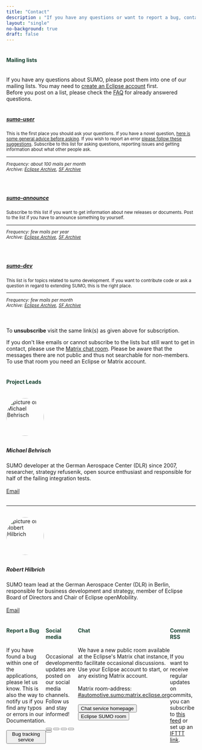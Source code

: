 ```yaml
---
title: "Contact"
description : "If you have any questions or want to report a bug, contact us now"
layout: "single"
no-background: true
draft: false
---
```


<!-- mailing lists -->
<div class="col-md-12 contact-div">
<h4 style="color:#17412f;" id="mailing-lists"><i class="fas fa-envelope-open-text"></i><br>
Mailing lists</h4>
<br>
If you have any questions about SUMO, please post them into one of our mailing lists. You may need to <a href="https://accounts.eclipse.org/user/register">create an Eclipse account</a> first.
<br>
Before you post on a list, please check the <a href="{{< docsurl >}}/FAQ.html">FAQ</a> for already answered questions. 
<br><br>

<div class="row">
<div class="col-sm-4">
<a href="https://accounts.eclipse.org/mailing-list/sumo-user"><h5>sumo-user</h5></a>
<small>This is the first place you should ask your questions. If you have a novel question, <a href="{{< docsurl >}}/FAQ.html#what_should_i_do_to_get_helpful_answers_on_the_mailing_list">here is some general advice before asking</a>. If you wish to report an error <a href="{{< docsurl >}}/FAQ.html#how_do_i_report_erroneous_behavior_of_a_sumo_application">please follow these suggestions</a>. Subscribe to this list for asking questions, reporting issues and getting information about what other people ask.
<hr>
<i>Frequency: about 100 mails per month<br>
Archive: <a href="https://dev.eclipse.org/mhonarc/lists/sumo-user/">Eclipse Archive</a>,
<!-- <a href="https://www.mail-archive.com/sumo-user@eclipse.org/">Mail Archive</a>, -->
<a href="https://sourceforge.net/p/sumo/mailman/sumo-user/">SF Archive</a></i></small>
<div class="d-block d-sm-none" style="margin-top:60px;"></div>
</div>

<div class="col-sm-4">
<a href="https://accounts.eclipse.org/mailing-list/sumo-announce"><h5>sumo-announce</h5></a>
<small>Subscribe to this list if you want to get information about new releases or documents. Post to the list if you have to announce something by yourself.
<hr>
<i>
Frequency: few mails per year
<br>
Archive: <a href="https://dev.eclipse.org/mhonarc/lists/sumo-announce/">Eclipse Archive</a>,
<!-- <a href="https://www.mail-archive.com/sumo-announce@eclipse.org/">Mail Archive</a>, -->
<a href="https://sourceforge.net/p/sumo/mailman/sumo-announce/">SF Archive</a>
</i></small>
<div class="d-block d-sm-none" style="margin-top:60px;"></div>
</div>

<div class="col-sm-4">
<a href="https://accounts.eclipse.org/mailing-list/sumo-dev"><h5>sumo-dev</h5></a>
<small>This list is for topics related to sumo development. If you want to contribute code or ask a question in regard to extending SUMO, this is the right place.
<hr>
<i>
Frequency: few mails per month
<br>
Archive: <a href="https://dev.eclipse.org/mhonarc/lists/sumo-dev/">Eclipse Archive</a>,
<!-- <a href="https://www.mail-archive.com/sumo-dev@eclipse.org/">Mail Archive</a>, -->
<a href="https://sourceforge.net/p/sumo/mailman/sumo-devel/">SF Archive</a>
</i></small>
<div class="d-block d-sm-none" style="margin-top:20px;"></div>
</div>

</div>
<br>

To **unsubscribe** visit the same link(s) as given above for subscription.

<div class="container alert alert-success alert-dismissible" style="margin-bottom:0;">
If you don't like emails or cannot subscribe to the lists but still want to get in contact, please use the <a href="https://chat.eclipse.org/#/room/#automotive.sumo:matrix.eclipse.org">Matrix chat room</a>. Please be aware that the messages there are not public and thus not searchable for non-members. To use that room you need an Eclipse or Matrix account.
</div>
</div>

<!-- project leads -->
<div class="col-md-12 contact-div">
<h4 style="color:#17412f;" id="project-leads"><i class="fas fa-user-friends"></i><br>
Project Leads</h4><br>


<div class="row">

<!-- Micha -->
<div class="col-sm-6" id="behrisch">
<img src="https://avatars.githubusercontent.com/behrisch" alt="picture of Michael Behrisch" style="width:100px; border-radius: 50%; margin-bottom:10px;">
<h5>Michael Behrisch</h5>
SUMO developer at the German Aerospace Center (DLR) since 2007, researcher, strategy refusenik, open source enthusiast and responsible for half of the failing integration tests.
<br><br>
<a href="mailto:sumo@dlr.de" class="btn btn-sm btn-outline-info">Email</a> <a href="https://linkedin.com/in/michael-behrisch-b4055450/" class="btn btn-sm btn-outline-info"><i class="fab fa-linkedin"></i></a>
<div class="d-block d-sm-none" style="margin:30px 0;"><hr></div>
</div>

<!-- Robert -->
<div class="col-sm-6" id="hilbrich">
<img src="https://avatars.githubusercontent.com/roberthilbrich" alt="picture of Robert Hilbrich" style="width:100px; border-radius: 50%; margin-bottom:10px;">
<h5>Robert Hilbrich</h5>
SUMO team lead at the German Aerospace Center (DLR) in Berlin, responsible for business development and strategy, member of Eclipse Board of Directors and Chair of Eclipse openMobility.
<br><br>
<a href="mailto:sumo@dlr.de" class="btn btn-sm btn-outline-info">Email</a> <a href="https://twitter.com/roberthilbrich" class="btn btn-sm btn-outline-info"><i class="fab fa-x-twitter"></i></a> <a href="https://linkedin.com/in/roberthilbrich" class="btn btn-sm btn-outline-info"><i class="fab fa-linkedin"></i></a>
</div>

</div>
  

</div>

</div>
<div class="row" style="display: flex;">
<!-- report a bug -->
<div class="col-md-4 contact-div small-div">
<h4 style="color:#17412f;" id="report-a-bug"><i class="fas fa-bug"></i><br>
Report a Bug</h4><br>
If you have found a bug within one of the applications, please let us know.
This is also the way to notify us if you find any typos or errors in our Documentation.
<br><br>
<a href="https://github.com/eclipse-sumo/sumo/issues"><button class="btn btn-sm btn-outline-info">Bug tracking service</button></a>
</div>

<!-- social media -->
<div class="col-md-4 contact-div small-div">
<h4 style="color:#17412f;" id="social-media"><i class="fas fa-bullhorn"></i><br>
Social media</h4><br>
Occasional development updates are posted on our social media channels. Follow us and stay informed!
<br><br>
<a href="https://www.facebook.com/simulationofurbanmobility/"><button class="btn btn-sm btn-outline-info"><i class="fa-brands fa-facebook"></i></button></a>
<a href="https://twitter.com/EclipseSumo"><button class="btn btn-sm btn-outline-info"><i class="fa-brands fa-x-twitter"></i></button></a>
<a href="https://instagram.com/eclipse.sumo"><button class="btn btn-sm btn-outline-info"><i class="fa-brands fa-instagram"></i></button></a>
<a href="https://www.threads.net/@eclipse.sumo"><button class="btn btn-sm btn-outline-info"><i class="fa-brands fa-threads"></i></button></a>
<a href="https://www.linkedin.com/groups/5156801/"><button class="btn btn-sm btn-outline-info"><i class="fa-brands fa-linkedin"></i></button></a>
</div>

<!-- chat -->
<div class="col-md contact-div">
<h4 style="color:#17412f;" id="chat"><i class="fas fa-comments"></i><br>
Chat</h4>
<br>
We have a new public room available at the Eclipse's Matrix chat instance, to facilitate occasional discussions.
<br>
Use your Eclipse account to start, or any existing Matrix account.
<br><br>
Matrix room-address: <a href="https://chat.eclipse.org/#/room/#automotive.sumo:matrix.eclipse.org">#automotive.sumo:matrix.eclipse.org</a>
<br><br>
<a href="https://matrix.eclipse.org"><button class="btn btn-sm btn-outline-info">Chat service homepage</button></a>
<a href="https://chat.eclipse.org/#/room/#automotive.sumo:matrix.eclipse.org"><button class="btn btn-sm btn-outline-info">Eclipse SUMO room</button></a>
</div>


<!-- commit rss -->
<div class="col-md-12 contact-div">
<h4 style="color:#17412f;" id="commit-rss"><i class="fas fa-rss"></i><br>
Commit RSS</h4><br>
If you want to receive regular updates on commits, you can subscribe to <a href="https://github.com/eclipse-sumo/sumo/commits/main.atom">this feed</a> or set up an <a href="https://ifttt.com/applets/rhYv7ixE-rss-feed-to-email">IFTTT link</a>.
</div>

